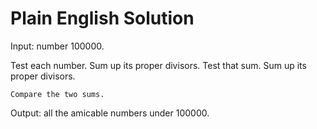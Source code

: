 # Plain English Solution
Input: number 100000.

Test each number. 
    Sum up its proper divisors.
    Test that sum.
        Sum up its proper divisors.
    
    Compare the two sums.

Output: all the amicable numbers under 100000.